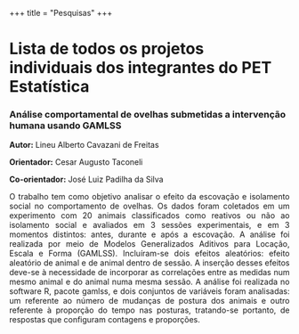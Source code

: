 +++
title = "Pesquisas"
+++

# Lista de todos os projetos individuais dos integrantes do PET Estatística

### Análise comportamental de ovelhas submetidas a intervenção humana usando GAMLSS

**Autor:** Lineu Alberto Cavazani de Freitas

**Orientador:** Cesar Augusto Taconeli

**Co-orientador:** José Luiz Padilha da Silva

<p align="justify">O trabalho tem como objetivo analisar o efeito da escovação 
e isolamento social no comportamento de ovelhas. Os dados foram coletados em 
um experimento com 20 animais classificados como reativos ou não ao isolamento 
social e avaliados em 3 sessões experimentais, e em 3 momentos distintos: 
antes, durante e após a escovação. A análise foi realizada por meio de Modelos 
Generalizados Aditivos para Locação, Escala e Forma (GAMLSS). Incluı́ram-se
dois efeitos aleatórios: efeito aleatório de animal e de animal dentro de 
sessão. A inserção desses efeitos deve-se à necessidade de incorporar as 
correlações entre as medidas num mesmo animal e do animal numa mesma sessão. 
A análise foi realizada no software R, pacote gamlss, e dois conjuntos de 
variáveis foram analisadas: um referente ao número de mudanças de postura 
dos animais e outro referente à proporção do tempo nas posturas, tratando-se 
portanto, de respostas que configuram contagens e proporções.</p>

